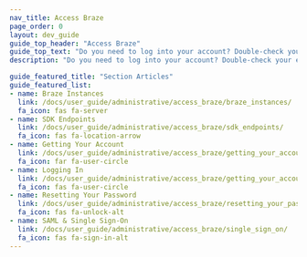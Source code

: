 ```yaml
---
nav_title: Access Braze
page_order: 0
layout: dev_guide
guide_top_header: "Access Braze"
guide_top_text: "Do you need to log into your account? Double-check your endpoint? Reset a password? Set up single sign-on? Don't worry - we have docs for that."
description: "Do you need to log into your account? Double-check your endpoint? Reset a password? Set up single sign-on? Don't worry - we have docs for that."

guide_featured_title: "Section Articles"
guide_featured_list:
- name: Braze Instances
  link: /docs/user_guide/administrative/access_braze/braze_instances/
  fa_icon: fas fa-server
- name: SDK Endpoints
  link: /docs/user_guide/administrative/access_braze/sdk_endpoints/
  fa_icon: fas fa-location-arrow
- name: Getting Your Account
  link: /docs/user_guide/administrative/access_braze/getting_your_account/
  fa_icon: far fa-user-circle
- name: Logging In
  link: /docs/user_guide/administrative/access_braze/getting_your_account/
  fa_icon: fas fa-user-circle
- name: Resetting Your Password
  link: /docs/user_guide/administrative/access_braze/resetting_your_password/
  fa_icon: fas fa-unlock-alt
- name: SAML & Single Sign-On
  link: /docs/user_guide/administrative/access_braze/single_sign_on/
  fa_icon: fas fa-sign-in-alt
---
```

